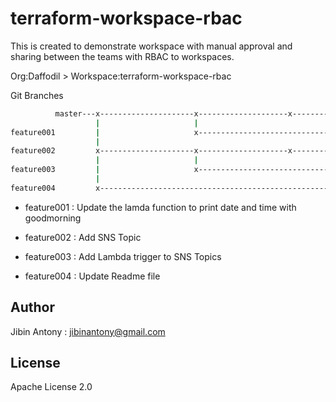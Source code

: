 # terraform-workspace-rbac

This is created to demonstrate workspace with manual approval and sharing between the teams with RBAC to workspaces.

Org:Daffodil > Workspace:terraform-workspace-rbac

Git Branches

```bash
          master---x---------------------x--------------------x----------------------x---------------x--------------
                   |                     |                                                           |
feature001         |                     x-----------------------------------------------------------x
                   |
feature002         x---------------------x--------------------x----------------------x----------------x------------
                   |                     |                                           |
feature003         |                     x-------------------------------------------x
                   |
feature004         x-----------------------------------------------------------------------------------------------
```
- feature001 : Update the lamda function to print date and time with goodmorning

- feature002 : Add SNS Topic

- feature003 : Add Lambda trigger to SNS Topics

- feature004 : Update Readme file

## Author
Jibin Antony : jibinantony@gmail.com

## License
Apache License 2.0